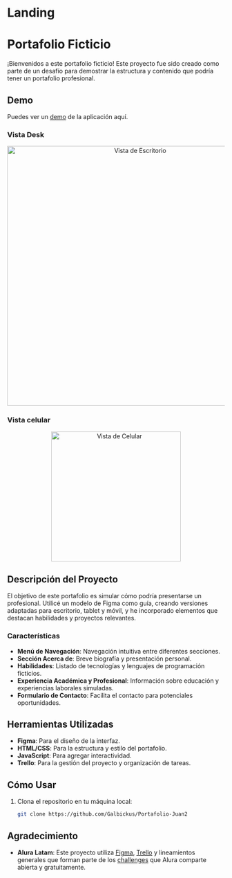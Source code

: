 # Landing

# Portafolio Ficticio

¡Bienvenidos a este portafolio ficticio! Este proyecto fue sido creado como parte de un desafío para demostrar la estructura y contenido que podría tener un portafolio profesional.

## Demo 
Puedes ver un [demo](https://galbickus.github.io/Portafolio-Juan2/) de la aplicación aquí.
### Vista Desk
<div align="center"><img src="https://github.com/user-attachments/assets/323378fc-e85b-4cfd-9855-3e6f1cd8bfa7" alt="Vista de Escritorio" width="600"/></div>

### Vista celular
<div align="center"><img src="https://github.com/user-attachments/assets/ea8cce07-ed36-489f-bfb3-6c85fcbdd04f" alt="Vista de Celular" width="300"/></div>

## Descripción del Proyecto

El objetivo de este portafolio es simular cómo podría presentarse un profesional. Utilicé un modelo de Figma como guía, creando versiones adaptadas para escritorio, tablet y móvil, y he incorporado elementos que destacan habilidades y proyectos relevantes.

### Características

- **Menú de Navegación**: Navegación intuitiva entre diferentes secciones.
- **Sección Acerca de**: Breve biografía y presentación personal.
- **Habilidades**: Listado de tecnologías y lenguajes de programación ficticios.
- **Experiencia Académica y Profesional**: Información sobre educación y experiencias laborales simuladas.
- **Formulario de Contacto**: Facilita el contacto para potenciales oportunidades.

## Herramientas Utilizadas

- **Figma**: Para el diseño de la interfaz.
- **HTML/CSS**: Para la estructura y estilo del portafolio.
- **JavaScript**: Para agregar interactividad.
- **Trello**: Para la gestión del proyecto y organización de tareas.

## Cómo Usar

1. Clona el repositorio en tu máquina local:
   ```bash
   git clone https://github.com/Galbickus/Portafolio-Juan2

## Agradecimiento 

- **Alura Latam**: Este proyecto utiliza [Figma](https://www.figma.com/design/o2di04LyhIgUoAbkNLde80/Portafolio), [Trello](https://trello.com/b/B7Uh2FGt/challenge-portafolio) y lineamientos generales que forman parte de los [challenges](https://www.aluracursos.com/challenges) que Alura comparte abierta y gratuitamente.
  


   
